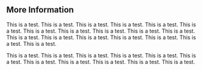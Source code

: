 More Information
----------------

This is a test. 
This is a test. 
This is a test. 
This is a test. 
This is a test. 
This is a test. 
This is a test. 
This is a test. 
This is a test. 
This is a test. 
This is a test. 
This is a test. 
This is a test. 
This is a test. 
This is a test. 
This is a test. 
This is a test. 
This is a test. 


This is a test. 
This is a test. 
This is a test. 
This is a test. 
This is a test. 
This is a test. 
This is a test. 
This is a test. 
This is a test. 
This is a test. 
This is a test. 
